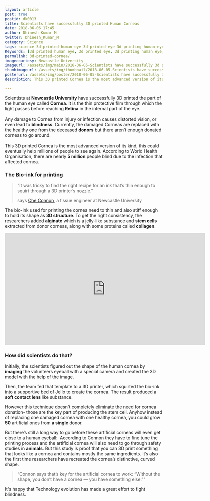 ```yaml
---
layout: article
post: true
postid: dk0013
title: Scientists have successfully 3D printed Human Corneas
date: 2018-06-06 17:45
author: Dhinesh Kumar M
twitter: Dhinesh_Kumar_M
category: Science
tags: science 3d-printed-human-eye 3d-printed-eye 3d-printing-human-eye 3d-printing-medical 3d-printing-restore-vision artificial-cornea 3d-printed-cornea  
Keywords: [3d printed human eye, 3d printed eye, 3d printing human eye, 3d printing medical, 3d printing restore vision, artificial cornea, 3d printed cornea, fosscrunch, science]
permalink: 3d-printed-cornea/
imagecourtesy: Newcastle University
imageurl: /assets/img/main/2018-06-05-Scientists have successfully 3d printed human eye.jpg
thumbimageurl: /assets/img/thumbnail/2018-06-05-Scientists have successfully 3d printed human eye-t.jpg
posterurl: /assets/img/poster/2018-06-05-Scientists have successfully 3d printed human eye-p.jpg
description: This 3D printed Cornea is the most advanced version of its kind, this could eventually help millions of people to see again. According to World Health Organisation, there are nearly 5 million people blind due to the infection that affected cornea.

---
```

<p><span class="first-letter">S</span>cientists at <strong>Newcastle University</strong> have successfully 3D printed the part of the human eye called <strong>Cornea</strong>. It is the thin protective film through which the light passes before reaching <strong>Retina</strong> in the internal part of the eye.<br /><br />Any damage to Cornea from injury or infection causes distorted vision, or even lead to <strong>blindness</strong>. Currently, the damaged Corneas are replaced with the healthy one from the deceased <strong>donors</strong> but there aren&rsquo;t enough donated corneas to go around. <br /><br />This 3D printed Cornea is the most advanced version of its kind, this could eventually help millions of people to see again. According to World Health Organisation, there are nearly <strong>5 million</strong> people blind due to the infection that affected cornea.</p>
<h3><strong>The Bio-ink for printing</strong></h3>
<blockquote class="blockquote">
  <p class="mb-0">“It was tricky to find the right recipe for an ink that&rsquo;s thin enough to squirt through a 3D printer&rsquo;s nozzle."
  </p>
  <footer class="blockquote-footer">
    says <a href="https://www.ncl.ac.uk/igm/staff/profile/checonnon.html#background" target="_blank">Che Connon</a>, a tissue engineer at Newcastle University
  </footer>
</blockquote>
<p>The bio-ink used for printing the cornea need to thin and also stiff enough to hold its shape as <strong>3D structure</strong>. To get the right consistency, the researchers added <strong>alginate</strong> which is a jelly-like substance and <strong>stem cells</strong> extracted from donor corneas, along with some proteins called <strong>collagen</strong>.</p>
<iframe width="640" height="360" src="https://www.youtube.com/embed/7xoRe2OFNnI" frameborder="0" allow="autoplay; encrypted-media" allowfullscreen></iframe>
<h3><strong>How did scientists do that?</strong></h3>
<p>Initially, the scientists figured out the shape of the human cornea by <strong>imaging</strong> the volunteers eyeball with a special camera and created the 3D model with the help of the image.</p>
<p>Then, the team fed that template to a 3D printer, which squirted the bio-ink into a supportive bed of Jello to create the cornea. The result produced a <strong>soft contact lens </strong>like substance.</p>
<p>However this technique doesn't completely eliminate the need for cornea donation- those are the key part of producing the stem cell. Anyhow instead of replacing one damaged cornea with one healthy cornea, you could grow <strong>50</strong> artificial ones from <strong>a single</strong> donor.</p>
<p>But there&rsquo;s still a long way to go before these artificial corneas will even get close to a human eyeball:&nbsp; According to Connon they have to fine tune the printing process and the artificial cornea will also need to go through safety studies in <strong>animals</strong>. But this study is proof that you can 3D print something that looks like a cornea and contains mostly the same ingredients. It&rsquo;s also the first time researchers have recreated the cornea&rsquo;s distinctive, curved shape.</p>
<blockquote class="blockquote">
  <p class="mb-0">“Connon says that&rsquo;s key for the artificial cornea to work: &ldquo;Without the shape, you don&rsquo;t have a cornea &mdash; you have something else.&rdquo;"
  </p>
</blockquote>
<p>It's happy that Technology evolution has made a great effort to fight blindness.</p>